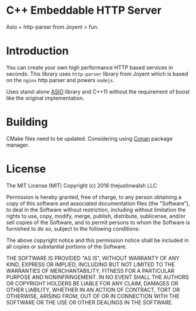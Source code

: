 # C++ Embeddable HTTP Server
Asio + http-parser from Joyent = fun.


# Introduction
You can create your own high performance HTTP based services in seconds. This library uses `http-parser` library from Joyent which is based on the `nginx` http parser and powers `nodejs`.

Uses stand-alone [ASIO](http://think-async.com/Asio) library and C++11 without the requirement of boost like the original implementation.

# Building
CMake files need to be updated. Considering using [Conan](https://conan.io) package manager.

# License
The MIT License (MIT)
Copyright (c) 2016 thejustinwalsh LLC

Permission is hereby granted, free of charge, to any person obtaining a copy of this software and associated documentation files (the "Software"), to deal in the Software without restriction, including without limitation the rights to use, copy, modify, merge, publish, distribute, sublicense, and/or sell copies of the Software, and to permit persons to whom the Software is furnished to do so, subject to the following conditions:

The above copyright notice and this permission notice shall be included in all copies or substantial portions of the Software.

THE SOFTWARE IS PROVIDED "AS IS", WITHOUT WARRANTY OF ANY KIND, EXPRESS OR IMPLIED, INCLUDING BUT NOT LIMITED TO THE WARRANTIES OF MERCHANTABILITY, FITNESS FOR A PARTICULAR PURPOSE AND NONINFRINGEMENT. IN NO EVENT SHALL THE AUTHORS OR COPYRIGHT HOLDERS BE LIABLE FOR ANY CLAIM, DAMAGES OR OTHER LIABILITY, WHETHER IN AN ACTION OF CONTRACT, TORT OR OTHERWISE, ARISING FROM, OUT OF OR IN CONNECTION WITH THE SOFTWARE OR THE USE OR OTHER DEALINGS IN THE SOFTWARE.
